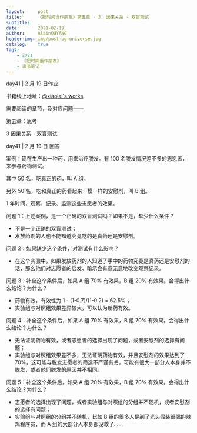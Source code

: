 ```yaml
---
layout:     post
title:      《把时间当作朋友》第五章 - 3. 因果关系 - 双盲测试
subtitle:   
date:       2021-02-19
author:     AlainOUYANG
header-img: img/post-bg-universe.jpg
catalog:    true
tags:
    - 2021
    - 《把时间当作朋友》
    - 读书笔记
---
```


<!-- # 《把时间当作朋友》第五章 - 3. 因果关系 - 双盲测试 -->

day41 \| 2 月 19 日作业

书籍线上地址：[@xiaolai's works](http://lixiaolai.com/#/befriending-time/)

需要阅读的章节，及对应问题——

第五章：思考

3 因果关系 - 双盲测试

day41 \| 2 月 19 日 回答

案例：现在生产出一种药，用来治疗脱发。有 100 名脱发情况差不多的志愿者，来参与药物测试。

其中 50 名，吃真正的药，叫 A 组。

另外 50 名，吃和真正的药看起来一模一样的安慰剂，叫 B 组。

1 年时间，观察、记录、监测这些志愿者的效果。

问题 1：上述案例，是一个正确的双盲测试吗？如果不是，缺少什么条件？

- 不是一个正确的双盲测试；
- 发放药剂的人也不能知道究竟吃的是真药还是安慰剂。

问题 2：如果缺少这个条件，对测试有什么影响？

- 在这个实验中，如果发放药剂的人知道了手中的药物究竟是真药还是安慰剂的话，那么他们对志愿者的启发、暗示会有意无意地改变观察记录。

问题 3：补全这个条件后，如果 A 组 70% 有效果，B 组 20% 有效果。会得出什么结论？为什么？

- 药物有效，有效性为 1 - (1-0.7)/(1-0.2) = 62.5%；
- 实验组与对照组效果差异较大，可以认为新药有效。

问题 4：补全这个条件后，如果 A 组 70% 有效果，B 组 70% 有效果。会得出什么结论？为什么？

- 无法证明药物有效，或者志愿者的选择出现了问题，或者安慰剂的选择有问题；
- 实验组与对照组效果差不多，无法证明药物有效，并且安慰剂的效果达到了 70%，这可能与脱发志愿者的筛选不严谨有关，可能有很大一部分人本身并不脱发，或者他们脱发的原因并不相同。

问题 5：补全这个条件后，如果 A 组 20% 有效果，B 组 70% 有效果。会得出什么结论？为什么？

- 志愿者的选择出现了问题，或者实验组与对照组的分组并不随机，或者安慰剂的选择有问题；
- 实验组与对照组的分组并不随机，比如 B 组的很多人是剃了光头假装很强的辣鸡程序员，而 A 组的大部分人本身都没救了……
